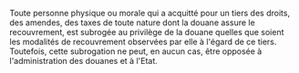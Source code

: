 Toute personne physique ou morale qui a acquitté pour
un tiers des droits, des amendes, des taxes de toute nature dont la
douane assure le recouvrement, est subrogée au privilège de la douane
quelles que soient les modalités de recouvrement observées par elle à
l'égard de ce tiers.
Toutefois, cette subrogation ne peut, en aucun cas, être opposée à
l'administration des douanes et à l'Etat.